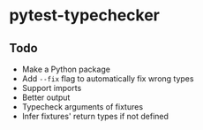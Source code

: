 # pytest-typechecker

## Todo
- Make a Python package
- Add `--fix` flag to automatically fix wrong types
- Support imports
- Better output
- Typecheck arguments of fixtures
- Infer fixtures' return types if not defined